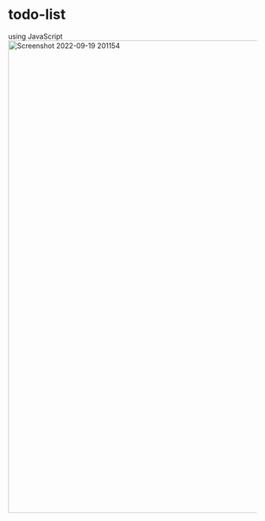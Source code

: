 # todo-list
using JavaScript
<img width="959" alt="Screenshot 2022-09-19 201154" src="https://user-images.githubusercontent.com/92743622/191044748-9e7e6b4a-a47d-46ee-ae7c-974ce0c0ed0b.png">
